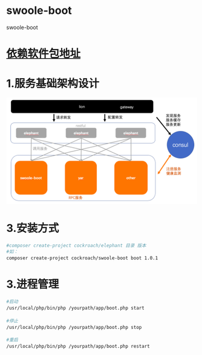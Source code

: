 # swoole-boot
swoole-boot

# [依赖软件包地址](https://github.com/swoole-boot/soft)

# 1.服务基础架构设计

![架构图](https://github.com/swoole-boot/swoole-boot/blob/master/swoole-boot-micro-server.png?raw=true)

# 3.安装方式

```bash
#composer create-project cockroach/elephant 目录 版本
#如：
composer create-project cockroach/swoole-boot boot 1.0.1
```

# 3.进程管理

```bash
#启动
/usr/local/php/bin/php /yourpath/app/boot.php start

#停止
/usr/local/php/bin/php /yourpath/app/boot.php stop

#重启
/usr/local/php/bin/php /yourpath/app/boot.php restart
```
